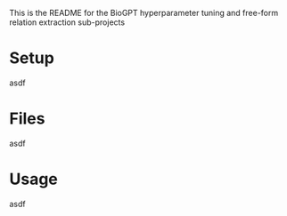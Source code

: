This is the README for the BioGPT hyperparameter tuning
and free-form relation extraction sub-projects

# Setup
asdf


# Files
asdf


# Usage
asdf